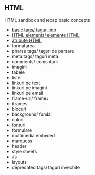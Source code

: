 ##  HTML
HTML sandbox and recap basic concepts
* [basic tags/ taguri imp](https://github.com/SharpAdder/HTML/blob/main/basic-tags.html)
* [HTML elements/ elemente HTML](https://github.com/SharpAdder/HTML/blob/main/elemente.html)
* [atribute HTML](https://github.com/SharpAdder/HTML/blob/main/atribute.html)
* formatarea
* pharse tags/ taguri de parsare
* meta tags/ taguri meta
* comments/ comentarii
* imagini
* tabele
* liste
* linkuri pe text
* linkuri pe imagini
* linkuri pe email
* frame-uri/ frames 
* iframes
* blocuri
* backgrouns/ fundal
* culori
* fonturi
* formulare
* multimedia embeded
* marquess
* header
* style sheets
* Js
* layouts
* deprecated tags/ taguri invechite 
